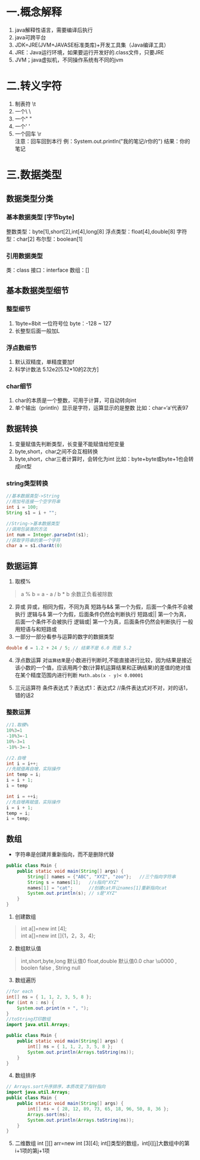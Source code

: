 # 一.概念解释
1. java解释性语言，需要编译后执行
2. java可跨平台
3. JDK=JRE(JVM+JAVASE标准类库)+开发工具集（Java编译工具）
4. JRE：Java运行环境，如果要运行开发好的.class文件，只要JRE
5. JVM；java虚拟机，不同操作系统有不同的jvm

# 二.转义字符
1. 制表符    \t
2. 一个\     \\
3. 一个"     \"
4. 一个'     \'
5. 一个回车  \r  
注意：回车回到本行
例：System.out.printIn("我的笔记/r你的")
结果：你的笔记

# 三.数据类型
## 数据类型分类
### 基本数据类型 [字节byte]
整数类型：byte[1],short[2],int[4],long[8]
浮点类型：float[4],double[8]
字符型：char[2]
布尔型：boolean[1]
### 引用数据类型
类：class
接口：interface
数组：[]

## 基本数据类型细节
### 整型细节
1. 1byte=8bit  一位符号位  byte：-128 ~ 127
2. 长整型后面一般加L

### 浮点数细节
1. 默认双精度，单精度要加f
2. 科学计数法 5.12e2[5.12*10的2次方]

### char细节
1. char的本质是一个整数，可用于计算，可自动转向int
2. 单个输出（printIn）显示是字符，运算显示的是整数   比如：char=‘a’代表97

## 数据转换
1. 变量赋值先判断类型，长变量不能赋值给短变量
2. byte,short，char之间不会互相转换
3. byte,short，char三者计算时，会转化为int    比如：byte+byte或byte+1也会转成int型
### string类型转换
```java
//基本数据类型->String    
//用加号连接一个空字符串
int i = 100;
String s1 = i + "";

//String->基本数据类型
//调用包装类的方法
int num = Integer.parseInt(s1);
//获取字符串的第一个字符 
char a = s1.charAt(0)
```
## 数据运算
1. 取模%
> a % b = a - a / b * b
> 余数正负看被除数
2. 异或
异或，相同为假，不同为真
短路与&&  第一个为假，后面一个条件不会被执行
逻辑与&   第一个为假，后面条件仍然会判断执行
短路或||  第一个为真，后面一个条件不会被执行
逻辑或|   第一个为真，后面条件仍然会判断执行
一般用短语与和短路或
3. 一部分一部分看参与运算的数字的数据类型 
``` java
double d = 1.2 + 24 / 5; // 结果不是 6.0 而是 5.2
```
4. 浮点数运算
对`运算结果`是小数进行判断时,不能直接进行比较，因为结果是接近该小数的一个值，应该用两个数(计算机运算结果和正确结果)的差值的绝对值在某个精度范围内进行判断 `Math.abs(x - y)< 0.00001` 

5. 三元运算符
条件表达式？表达式1：表达式2   //条件表达式对不对，对的话1，错的话2
### 整数运算
```java
//1.取模%
10%3=1
-10%3=-1
10%-3=1
-10%-3=-1

//2.自增
int i = i++;
//先赋值再自增，实际操作
int temp = i;
i = i + 1;
i = temp

int i = ++i;
//先自增再赋值，实际操作
i = i + 1;
temp = i;
i = temp;

```
## 数组
* 字符串是创建并重新指向，而不是删除代替 
```java
public class Main {
    public static void main(String[] args) {
        String[] names = {"ABC", "XYZ", "zoo"};   //三个指向字符串
        String s = names[1];   //s指向"XYZ"
        names[1] = "cat";      //创建cat并让names[1]重新指向cat
        System.out.println(s); // s是"XYZ"
    }
}

```
1. 创建数组
>int a[]=new int [4];  
>int a[]=new int []{1，2，3，4};
2. 数组默认值
>int,short,byte,long  默认值0
>float,double  默认值0.0
>char  \u0000  , boolen  false  ,  String  null
3. 数组遍历
```java
//for each
int[] ns = { 1, 1, 2, 3, 5, 8 };
for (int n : ns) {
    System.out.print(n + ", ");
}
//toString打印数组
import java.util.Arrays;

public class Main {
    public static void main(String[] args) {
        int[] ns = { 1, 1, 2, 3, 5, 8 };
        System.out.println(Arrays.toString(ns));
    }
}
```
4. 数组排序
```java
// Arrays.sort升序排序，本质改变了指针指向
import java.util.Arrays;
public class Main {
    public static void main(String[] args) {
        int[] ns = { 28, 12, 89, 73, 65, 18, 96, 50, 8, 36 };
        Arrays.sort(ns);
        System.out.println(Arrays.toString(ns));
    }
}
```
5. 二维数组
int [][] arr=new int [3][4];
int[]类型的数组，int[i][j]大数组中的第i+1项的第j+1项

